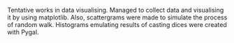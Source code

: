 Tentative works in data visualising.
Managed to collect data and visualising it by using matplotlib. Also, scattergrams were made to simulate the process of random walk. Histograms emulating results of casting dices were created with Pygal.